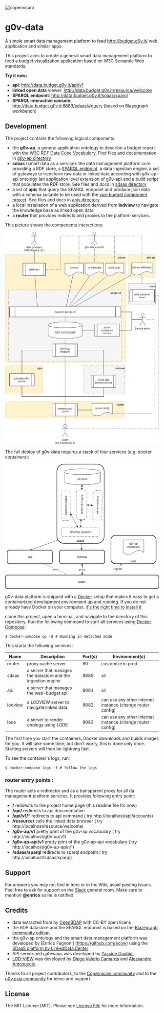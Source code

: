 ![copernicani](https://copernicani.it/wp-content/uploads/cropped-logo_orizzontale_trasparente-1-e1525161268864.png)

# g0v-data

A simple smart data management platform to feed http://budget.g0v.it/ web application and similar apps. 

This project aims to create a general smart data management platform to feed a budget visualization application based on W3C Semantic Web standards.

**Try it now:**

- **api**: http://data.budget.g0v.it/api/v1
- **linked open data** viewer: http://data.budget.g0v.it/resource/welcome
- **SPARQL endpoint**: http://data.budget.g0v.it/sdaas/sparql
- **SPARQL interactive console**: http://data.budget.g0v.it:8889/sdaas/#query (based on Blazegraph workbench)

## Development

The project contains the following logical components:

- the **g0v-ap**, a general application ontology to describe a budget report with the [W3C RDF Data Cube Vocabulary](https://www.w3.org/TR/vocab-data-cube). Find files and documentation in [g0v-ap directory](g0v-ap/README.md)
- **sdaas** (smart data as a service):  the data management platform core providing a RDF store, a [SPARQL endpoint](https://www.w3.org/TR/sparql11-overview), a data ingestion engine, a set of gateways to transform raw data in linked data according with g0v-ap-api ontology (an application level extension of g0v-ap) and a build script that populates the RDF store. See files and docs in [sdaas directory](sdaas/README.md)
- a set of **apis** that query the SPARQL endpoint and produce json data with a schema suitable to be used with the [vue-budget component project](). See files and docs in [apis directory](apis/README.md)
- a local installation of a web application derived from **lodview** to navigate the knowledge base as linked open data
- a **router** that provides redirects and proxies to the platform services.
 
This picture shows the components interactions:

![architecture](doc/g0v-data-architecture.png)


The full deploy of g0v-data requires a stack of four services (e.g. docker containers):

![stack](doc/g0v-data-stack.png)

g0v-data platform is shipped with a [Docker](https://docker.com) setup that makes it easy to get a containerized development
environment up and running. If you do not already have Docker on your computer, [it's the right time to install it](https://docs.docker.com/install/).

clone this project, open a terminal, and navigate to the directory of this repository. Run the following command to start all
services using [Docker Compose](https://docs.docker.com/compose/):

    $ docker-compose up -d # Running in detached mode

This starts the following services:


| Name        | Description                                                   | Port(s) | Environment(s)
| ----------- | ------------------------------------------------------------- | ------- | --------------
| router      | proxy cache server                                            | 80      | customize in prod 
| sdaas       | a server that manages the datastore and the ingestion engine  | 8889    | all 
| api         | a server that manages the web-budget api                      | 8081    | all
| lodview     | a LODVIEW server to navigate linked data                      | 8082    | can use any other internet instance (change router config)
| lode        | a server to render onology using LODE                         | 8083    | can use any other internet instance (change router config)

The first time you start the containers, Docker downloads and builds images for you. It will take some time, but don't worry,
this is done only once. Starting servers will then be lightning fast.

To see the container's logs, run:

    $ docker-compose logs -f # follow the logs


### router entry points :

The router acts a redirector and as a transparent proxy for all da management platform services. It provides following entry point:

- **/** redirects to the project home page (this readme file fro now)
- **/api/** redirects to api documentation
- **/api/v1/<api command>*** redirects to api command  ( try http://localhost/api/accounts)
- **/resource/<resource id>** calls the linked data browser  ( try http://localhost/resource/welcome)
- **/g0v-ap/v1** pretty print of the g0v-ap vocabulary  ( try http://localhost/g0v-ap/v1)
- **/g0v-ap-api/v1** pretty print of the g0v-ap-api vocabulary  ( try http://localhost/g0v-ap-api/v1)
- **/sdaas/sparql** redirects to sparql endpoint  ( try http://localhost/sdaas/sparql)


## Support

For answers you may not find in here or in the Wiki, avoid posting issues. Feel free to ask for support on the [Slack](https://linkeddatacenter.slack.com/) general room. Make sure to mention **@enrico** so he is notified.

## Credits


- data extracted from by [OpenBDAP](https://bdap-opendata.mef.gov.it/) with CC-BY open licens
- the RDF datastore and the SPARQL endpoint is based on the [Blazegraph community edition](https://www.blazegraph.com/)
- the g0v-ap ontology and the smart data management platform was developed by [Enrico Fagnoni] (https://github.com/ecow) using the [SDaaS platform by LinkedData.Center](http://LinkedData.Center/)
- API server and gateways was developed by [Yassine Ouahidi](https://github.com/YassineOuahidi)
- [LOD-VIEW](http://lodview.it/) was developed by [Diego Valerio Camarda](https://www.linkedin.com/in/dvcama) and [Alessandro Antonuccio](http://hstudio.it/).

Thanks to all project contributors, to the [Copernicani community](https://copernicani.it/) and to the [g0v asia community](http://g0v.asia) for ideas and support.


## License

The MIT License (MIT). Please see [License File](LICENSE) for more information.
